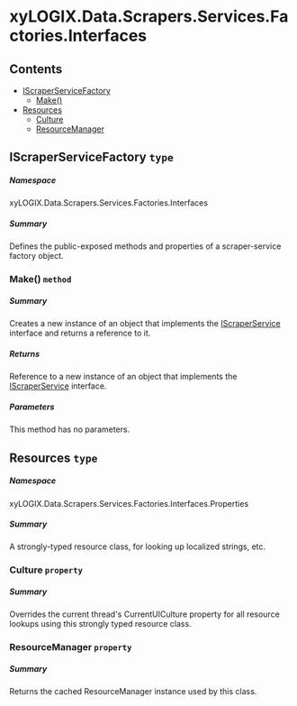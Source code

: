 <a name='assembly'></a>
# xyLOGIX.Data.Scrapers.Services.Factories.Interfaces

## Contents

- [IScraperServiceFactory](#T-xyLOGIX-Data-Scrapers-Services-Factories-Interfaces-IScraperServiceFactory 'xyLOGIX.Data.Scrapers.Services.Factories.Interfaces.IScraperServiceFactory')
  - [Make()](#M-xyLOGIX-Data-Scrapers-Services-Factories-Interfaces-IScraperServiceFactory-Make 'xyLOGIX.Data.Scrapers.Services.Factories.Interfaces.IScraperServiceFactory.Make')
- [Resources](#T-xyLOGIX-Data-Scrapers-Services-Factories-Interfaces-Properties-Resources 'xyLOGIX.Data.Scrapers.Services.Factories.Interfaces.Properties.Resources')
  - [Culture](#P-xyLOGIX-Data-Scrapers-Services-Factories-Interfaces-Properties-Resources-Culture 'xyLOGIX.Data.Scrapers.Services.Factories.Interfaces.Properties.Resources.Culture')
  - [ResourceManager](#P-xyLOGIX-Data-Scrapers-Services-Factories-Interfaces-Properties-Resources-ResourceManager 'xyLOGIX.Data.Scrapers.Services.Factories.Interfaces.Properties.Resources.ResourceManager')

<a name='T-xyLOGIX-Data-Scrapers-Services-Factories-Interfaces-IScraperServiceFactory'></a>
## IScraperServiceFactory `type`

##### Namespace

xyLOGIX.Data.Scrapers.Services.Factories.Interfaces

##### Summary

Defines the public-exposed methods and properties of a
scraper-service factory object.

<a name='M-xyLOGIX-Data-Scrapers-Services-Factories-Interfaces-IScraperServiceFactory-Make'></a>
### Make() `method`

##### Summary

Creates a new instance of an object that implements the
[IScraperService](#T-xyLOGIX-Data-Scrapers-Interfaces-IScraperService 'xyLOGIX.Data.Scrapers.Interfaces.IScraperService') interface and
returns a reference to it.

##### Returns

Reference to a new instance of an object that implements the
[IScraperService](#T-xyLOGIX-Data-Scrapers-Interfaces-IScraperService 'xyLOGIX.Data.Scrapers.Interfaces.IScraperService') interface.

##### Parameters

This method has no parameters.

<a name='T-xyLOGIX-Data-Scrapers-Services-Factories-Interfaces-Properties-Resources'></a>
## Resources `type`

##### Namespace

xyLOGIX.Data.Scrapers.Services.Factories.Interfaces.Properties

##### Summary

A strongly-typed resource class, for looking up localized strings, etc.

<a name='P-xyLOGIX-Data-Scrapers-Services-Factories-Interfaces-Properties-Resources-Culture'></a>
### Culture `property`

##### Summary

Overrides the current thread's CurrentUICulture property for all resource lookups using this strongly typed resource class.

<a name='P-xyLOGIX-Data-Scrapers-Services-Factories-Interfaces-Properties-Resources-ResourceManager'></a>
### ResourceManager `property`

##### Summary

Returns the cached ResourceManager instance used by this class.
